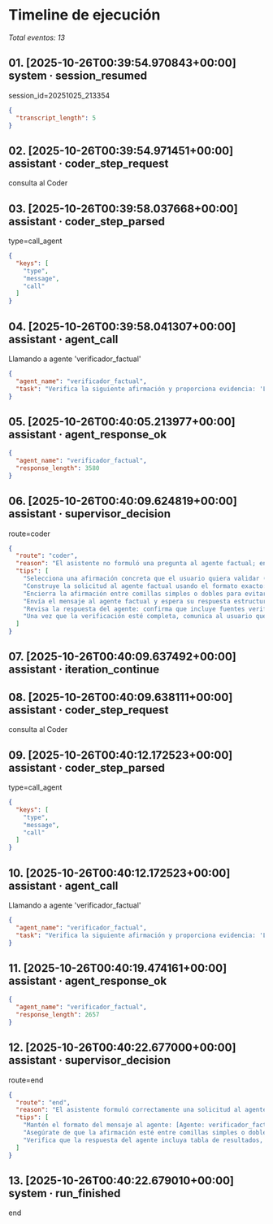 # Timeline de ejecución

_Total eventos: 13_

## 01. [2025-10-26T00:39:54.970843+00:00] system · session_resumed

session_id=20251025_213354

```json
{
  "transcript_length": 5
}
```

## 02. [2025-10-26T00:39:54.971451+00:00] assistant · coder_step_request

consulta al Coder

## 03. [2025-10-26T00:39:58.037668+00:00] assistant · coder_step_parsed

type=call_agent

```json
{
  "keys": [
    "type",
    "message",
    "call"
  ]
}
```

## 04. [2025-10-26T00:39:58.041307+00:00] assistant · agent_call

Llamando a agente 'verificador_factual'

```json
{
  "agent_name": "verificador_factual",
  "task": "Verifica la siguiente afirmación y proporciona evidencia: 'La Gran Muralla China es visible a simple vista desde la Luna'."
}
```

## 05. [2025-10-26T00:40:05.213977+00:00] assistant · agent_response_ok

```json
{
  "agent_name": "verificador_factual",
  "response_length": 3580
}
```

## 06. [2025-10-26T00:40:09.624819+00:00] assistant · supervisor_decision

route=coder

```json
{
  "route": "coder",
  "reason": "El asistente no formuló una pregunta al agente factual; en su lugar entregó verificaciones directamente, incumpliendo la tarea original de solicitar al agente que realice la verificación.",
  "tips": [
    "Selecciona una afirmación concreta que el usuario quiera validar (por ejemplo, sobre geografía, historia o ciencia).",
    "Construye la solicitud al agente factual usando el formato exacto: \"[Agente: verificador_factual] Tarea: Verifica la siguiente afirmación y proporciona evidencia: '<afirmación>'\".",
    "Encierra la afirmación entre comillas simples o dobles para evitar ambigüedades y asegura que la sintaxis sea correcta.",
    "Envía el mensaje al agente factual y espera su respuesta estructurada (tabla de resultados, evidencia con fuentes, conclusión y nivel de confianza).",
    "Revisa la respuesta del agente: confirma que incluye fuentes verificables y nivel de confianza; si falta algo, solicita la información faltante.",
    "Una vez que la verificación esté completa, comunica al usuario que la tarea está terminada y ofrece ayuda adicional."
  ]
}
```

## 07. [2025-10-26T00:40:09.637492+00:00] assistant · iteration_continue

## 08. [2025-10-26T00:40:09.638111+00:00] assistant · coder_step_request

consulta al Coder

## 09. [2025-10-26T00:40:12.172523+00:00] assistant · coder_step_parsed

type=call_agent

```json
{
  "keys": [
    "type",
    "message",
    "call"
  ]
}
```

## 10. [2025-10-26T00:40:12.172523+00:00] assistant · agent_call

Llamando a agente 'verificador_factual'

```json
{
  "agent_name": "verificador_factual",
  "task": "Verifica la siguiente afirmación y proporciona evidencia: 'Los delfines son mamíferos.'"
}
```

## 11. [2025-10-26T00:40:19.474161+00:00] assistant · agent_response_ok

```json
{
  "agent_name": "verificador_factual",
  "response_length": 2657
}
```

## 12. [2025-10-26T00:40:22.677000+00:00] assistant · supervisor_decision

route=end

```json
{
  "route": "end",
  "reason": "El asistente formuló correctamente una solicitud al agente factual y proporcionó la verificación completa, cumpliendo la tarea solicitada.",
  "tips": [
    "Mantén el formato del mensaje al agente: [Agente: verificador_factual] Tarea: Verifica la siguiente afirmación y proporciona evidencia: '...'",
    "Asegúrate de que la afirmación esté entre comillas simples o dobles para evitar ambigüedades",
    "Verifica que la respuesta del agente incluya tabla de resultados, evidencias con fuentes y nivel de confianza"
  ]
}
```

## 13. [2025-10-26T00:40:22.679010+00:00] system · run_finished

end

